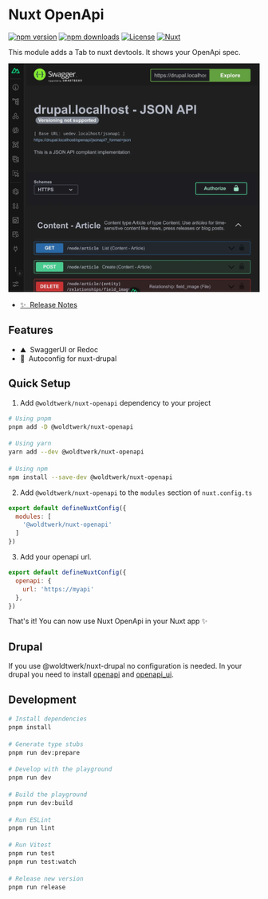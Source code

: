 # Nuxt OpenApi

[![npm version][npm-version-src]][npm-version-href]
[![npm downloads][npm-downloads-src]][npm-downloads-href]
[![License][license-src]][license-href]
[![Nuxt][nuxt-src]][nuxt-href]

This module adds a Tab to nuxt devtools. It shows your OpenApi spec.

![nuxt-openapi](./assets/nuxt-openapi.webp)

- [✨ &nbsp;Release Notes](/CHANGELOG.md)
<!-- - [🏀 Online playground](https://stackblitz.com/github/your-org/@woldtwerk/nuxt-openapi?file=playground%2Fapp.vue) -->
<!-- - [📖 &nbsp;Documentation](https://example.com) -->

## Features

<!-- Highlight some of the features your module provide here -->
- ⛰ &nbsp;SwaggerUI or Redoc
- 🚠 &nbsp;Autoconfig for nuxt-drupal

## Quick Setup

1. Add `@woldtwerk/nuxt-openapi` dependency to your project

```bash
# Using pnpm
pnpm add -D @woldtwerk/nuxt-openapi

# Using yarn
yarn add --dev @woldtwerk/nuxt-openapi

# Using npm
npm install --save-dev @woldtwerk/nuxt-openapi
```

2. Add `@woldtwerk/nuxt-openapi` to the `modules` section of `nuxt.config.ts`

```js
export default defineNuxtConfig({
  modules: [
    '@woldtwerk/nuxt-openapi'
  ]
})
```

3. Add your openapi url.
```js
export default defineNuxtConfig({
  openapi: {
    url: 'https://myapi'
  },
})
```

That's it! You can now use Nuxt OpenApi in your Nuxt app ✨

## Drupal
If you use @woldtwerk/nuxt-drupal no configuration is needed.
In your drupal you need to install [openapi](https://www.drupal.org/project/openapi) and [openapi_ui](https://www.drupal.org/project/openapi_ui).

## Development

```bash
# Install dependencies
pnpm install

# Generate type stubs
pnpm run dev:prepare

# Develop with the playground
pnpm run dev

# Build the playground
pnpm run dev:build

# Run ESLint
pnpm run lint

# Run Vitest
pnpm run test
pnpm run test:watch

# Release new version
pnpm run release
```

<!-- Badges -->
[npm-version-src]: https://img.shields.io/npm/v/@woldtwerk/nuxt-openapi/latest.svg?style=flat&colorA=18181B&colorB=28CF8D
[npm-version-href]: https://npmjs.com/package/@woldtwerk/nuxt-openapi

[npm-downloads-src]: https://img.shields.io/npm/dm/@woldtwerk/nuxt-openapi.svg?style=flat&colorA=18181B&colorB=28CF8D
[npm-downloads-href]: https://npmjs.com/package/@woldtwerk/nuxt-openapi

[license-src]: https://img.shields.io/npm/l/@woldtwerk/nuxt-openapi.svg?style=flat&colorA=18181B&colorB=28CF8D
[license-href]: https://npmjs.com/package/@woldtwerk/nuxt-openapi

[nuxt-src]: https://img.shields.io/badge/Nuxt-18181B?logo=nuxt.js
[nuxt-href]: https://nuxt.com
